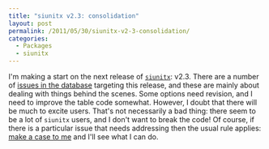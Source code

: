 ```yaml
---
title: "siunitx v2.3: consolidation"
layout: post
permalink: /2011/05/30/siunitx-v2-3-consolidation/
categories:
  - Packages
  - siunitx
---
```

I'm making a start on the next release of [`siunitx`](https://ctan.org/pkg/siunitx): v2.3. There are a number of [issues in the database](https://github.com/josephwright/siunitx/issues?milestone=v2.3) targeting this release, and these are mainly about dealing with things behind the scenes. Some options need revision, and I need to improve the table code somewhat. However, I doubt that there will be much to excite users. That's not necessarily a bad thing: there seem to be a lot of `siunitx` users, and I don't want to break the code! Of course, if there is a particular issue that needs addressing then the usual rule applies: [make a case to me](mailto:joseph@texdev.net) and I'll see what I can do.

